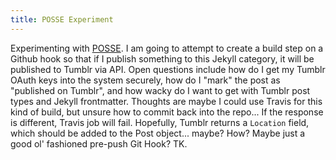 ```yaml
---
title: POSSE Experiment
---
```


Experimenting with [POSSE](https://indiewebcamp.com/POSSE). 
I am going to attempt to create a build step on a Github hook so that if I publish something to
this Jekyll category, it will be published to Tumblr via API.
Open questions include how do I get my Tumblr OAuth keys into the system securely,
how do I "mark" the post as "published on Tumblr",
and how wacky do I want to get with Tumblr post types and Jekyll frontmatter.
Thoughts are maybe I could use Travis for this kind of build, but unsure how to commit back into the repo...
If the response is different, Travis job will fail. Hopefully, Tumblr returns a `Location` field,
which should be added to the Post object... maybe? How?
Maybe just a good ol' fashioned pre-push Git Hook?
TK.
